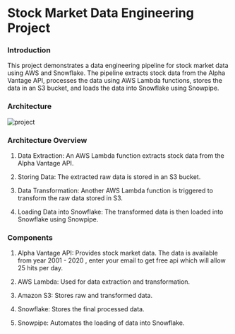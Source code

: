 # Stock Market Data Engineering Project
### Introduction 
This project demonstrates a data engineering pipeline for stock market data using AWS and Snowflake. The pipeline extracts stock data from the Alpha Vantage API, processes the data using AWS Lambda functions, stores the data in an S3 bucket, and loads the data into Snowflake using Snowpipe.
### Architecture 

![project](https://github.com/user-attachments/assets/f4b6d919-e356-4bef-9310-ce2f98996338)

### Architecture Overview
1. Data Extraction: An AWS Lambda function extracts stock data from the Alpha Vantage API.<br/>

2. Storing Data: The extracted raw data is stored in an S3 bucket.<br/>

3. Data Transformation: Another AWS Lambda function is triggered to transform the raw data stored in S3.<br/>

4. Loading Data into Snowflake: The transformed data is then loaded into Snowflake using Snowpipe.<br/>
### Components 

1. Alpha Vantage API: Provides stock market data. The data is available from year 2001 - 2020 , enter your email to get free api which will allow 25 hits per day. <br/>

2. AWS Lambda: Used for data extraction and transformation.<br/>

3. Amazon S3: Stores raw and transformed data.<br/>

4. Snowflake: Stores the final processed data.<br/>

5. Snowpipe: Automates the loading of data into Snowflake.<br/>

